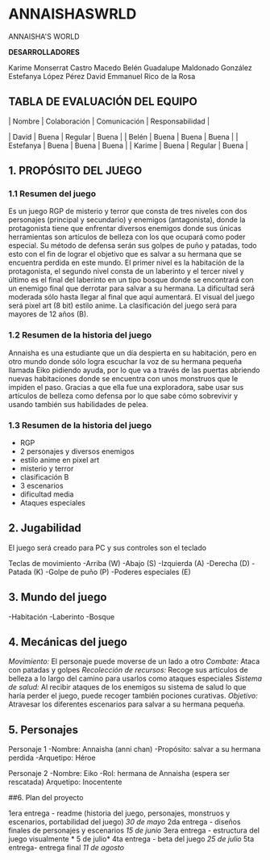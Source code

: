 # ANNAISHASWRLD

 ANNAISHA'S WORLD

**DESARROLLADORES**

Karime Monserrat Castro Macedo
Belén Guadalupe Maldonado González
Estefanya López Pérez
David Emmanuel Rico de la Rosa

## TABLA DE EVALUACIÓN DEL EQUIPO

| Nombre        |   Colaboración    |   Comunicación   |   Responsabilidad |

| David         |      Buena        |     Regular      |      Buena        |
| Belén         |      Buena        |     Buena        |      Buena        |
| Estefanya     |      Buena        |     Buena        |      Buena        | 
| Karime        |      Buena        |     Regular      |      Buena        |


## 1. PROPÓSITO DEL JUEGO

### 1.1 Resumen del juego

Es un juego RGP de misterio y terror que consta de tres niveles con dos personajes (principal y secundario) y enemigos (antagonista), donde la protagonista tiene que enfrentar diversos enemigos donde sus únicas herramientas son artículos de belleza con los que ocupará como poder especial. Su método de defensa serán sus golpes de puño y patadas, todo esto con el fin de lograr el objetivo que es salvar a su hermana que se encuentra perdida en este mundo. El primer nivel es la habitación de la protagonista, el segundo nivel consta de un laberinto y el tercer nivel y último es el final del laberinto en un tipo bosque donde se encontrará con un enemigo final que derrotar para salvar a su hermana. La dificultad será moderada sólo hasta llegar al final que aquí aumentará. El visual del juego será pixel art (8 bit) estilo anime. La clasificación del juego será para mayores de 12 años (B). 

### 1.2 Resumen de la historia del juego

Annaisha es una estudiante que un día despierta en su habitación, pero en otro mundo donde sólo logra escuchar la voz de su hermana pequeña llamada Eiko pidiendo ayuda, por lo que va a través de las puertas abriendo nuevas habitaciones donde se encuentra con unos monstruos que le impiden el paso. Gracias a que ella fue una exploradora, sabe usar sus artículos de belleza como defensa por lo que sabe cómo sobrevivir y usando también sus habilidades de pelea. 

### 1.3 Resumen de la historia del juego

- RGP
- 2 personajes y diversos enemigos
- estilo anime en pixel art
- misterio y terror
- clasificación B
- 3 escenarios
- dificultad media
- Ataques especiales

## 2. Jugabilidad

El juego será creado para PC y sus controles son el teclado 

Teclas de movimiento 
-Arriba (W) 
-Abajo (S) 
-Izquierda (A) 
-Derecha (D) 
-Patada (K) 
-Golpe de puño (P) 
-Poderes especiales (E)

## 3. Mundo del juego

-Habitación
-Laberinto
-Bosque

## 4. Mecánicas del juego

*Movimiento:* El personaje puede moverse de un lado a otro
*Combate:* Ataca con patadas y golpes
*Recolección de recursos:* Recoge sus artículos de belleza a lo largo del camino para usarlos como ataques especiales
*Sistema de salud:* Al recibir ataques de los enemigos su sistema de salud lo que haría perder el juego, puede recoger también pociones curativas.
*Objetivo:* Atravesar los diferentes escenarios para salvar a su hermana pequeña.

## 5. Personajes

Personaje 1
-Nombre: Annaisha (anni chan)
-Propósito: salvar a su hermana perdida
-Arquetipo: Héroe

Personaje 2
-Nombre: Eiko
-Rol: hermana de Annaisha (espera ser rescatada)
Arquetipo: Inocentente

##6. Plan del proyecto

1era entrega - readme (historia del juego, personajes, monstruos y escenarios, portabilidad del juego) *30 de mayo*
2da entrega - diseños finales de personajes y escenarios  *15 de junio*
3era entrega - estructura del juego visualmente  * 5 de julio*
4ta entrega - beta del juego *25 de julio*
5ta entrega- entrega final  *11 de agosto*

